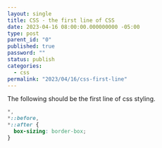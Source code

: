 ```yaml
---
layout: single
title: CSS - the first line of CSS
date: 2023-04-16 08:00:00.000000000 -05:00
type: post
parent_id: "0"
published: true
password: ""
status: publish
categories:
  - css
permalink: "2023/04/16/css-first-line"
---
```


The following should be the first line of css styling.

```css
*,
*::before,
*::after {
  box-sizing: border-box;
}
```